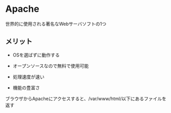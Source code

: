 # Apache
世界的に使用される著名なWebサーバソフトの1つ

## メリット
- OSを選ばずに動作する

- オープンソースなので無料で使用可能

- 処理速度が速い

- 機能の豊富さ

ブラウザからApacheにアクセスすると、/var/www/html/以下にあるファイルを返す
